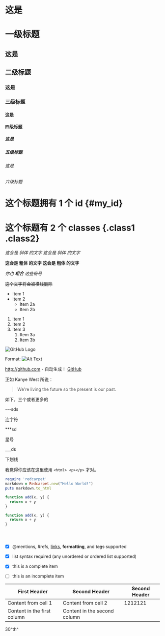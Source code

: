 # 这是 <h1> 一级标题
## 这是 <h2> 二级标题
### 这是 <h3> 三级标题
#### 这是 <h4> 四级标题
##### 这是 <h5> 五级标题
###### 这是 <h6> 六级标题

# 这个标题拥有 1 个 id {#my_id}

# 这个标题有 2 个 classes {.class1 .class2}

*这会是 斜体 的文字*
_这会是 斜体 的文字_

**这会是 粗体 的文字**
__这会是 粗体 的文字__

_你也 **组合** 这些符号_

~~这个文字将会被横线删除~~


* Item 1
* Item 2
  * Item 2a
  * Item 2b

1. Item 1
1. Item 2
1. Item 3
   1. Item 3a
   1. Item 3b

![GitHub Logo](/images/logo.png)

Format: ![Alt Text](url)

http://github.com - 自动生成！
[GitHub](http://github.com)


正如 Kanye West 所说：

> We're living the future so
> the present is our past.


如下，三个或者更多的

---sds

连字符

***sd

星号

___ds

下划线


我觉得你应该在这里使用
`<html> <p></p>` 才对。

```ruby
require 'redcarpet'
markdown = Redcarpet.new("Hello World!")
puts markdown.to_html
```
```javascript {.line-numbers}
function add(x, y) {
  return x + y
}
```

```javascript {.line-numbers}
function add(x, y) {
  return x + y
}
```

```javascript {highlight=10}
```

```javascript {highlight=10-20}
```

```javascript {highlight=[1-10,15,20-22]}
```

- [x] @mentions, #refs, [links](), **formatting**, and <del>tags</del> supported
- [x] list syntax required (any unordered or ordered list supported)
- [x] this is a complete item
- [ ] this is an incomplete item


First Header | Second Header | Second Header
------------ | -------------  | ------------- 
Content from cell 1 | Content from cell 2|1212121
Content in the first column | Content in the second column

30^th^
